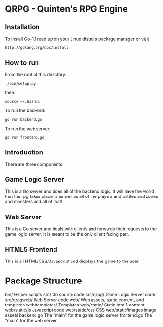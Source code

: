 QRPG - Quinten's RPG Engine
===========================

Installation
------------
To install Go-1.1 read up on your Linux distro's package manager
or visit

	http://golang.org/doc/install

How to run
----------
From the root of this directory:

	./bin/setup.py

then:

	source ~/.bashrc

To run the backend:

	go run backend.go

To run the web server:

	go run frontend.go

Introduction
------------
There are three components:

Game Logic Server
-----------------
This is a Go server and does all of the backend logic.
It will have the world that the rpg takes place in
as well as all of the players and battles and zones
and monsters and all of that!

Web Server
----------
This is a Go server and deals with clients and
forwards their requests to the game logic server.
It is meant to be the only client facing part.

HTML5 Frontend
--------------
This is all HTML/CSS/Javascript and displays the game
to the user.


Package Structure
=================
bin/                Helper scripts
src/                Go source code
src/qrpg/           Game Logic Server code
src/qrpgweb/       Web Server code
web/                Web assets, static content, and templates
web/templates/      Templates
web/static/         Static html5 content
web/static/js       Javascript code
web/static/css      CSS
web/static/images   Image assets
backend.go          The "main" for the game logic server
frontend.go         The "main" for the web server
